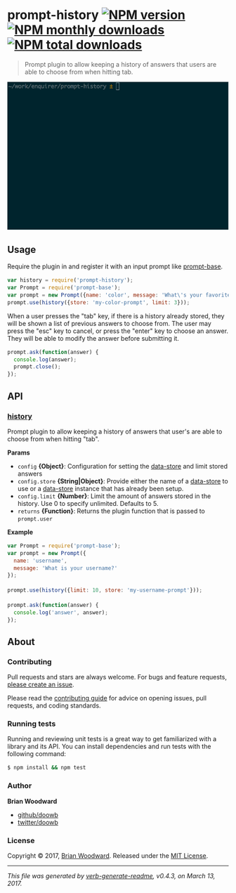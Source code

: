 # prompt-history [![NPM version](https://img.shields.io/npm/v/prompt-history.svg?style=flat)](https://www.npmjs.com/package/prompt-history) [![NPM monthly downloads](https://img.shields.io/npm/dm/prompt-history.svg?style=flat)](https://npmjs.org/package/prompt-history)  [![NPM total downloads](https://img.shields.io/npm/dt/prompt-history.svg?style=flat)](https://npmjs.org/package/prompt-history)

> Prompt plugin to allow keeping a history of answers that users are able to choose from when hitting tab.

![prompt-history demo](https://raw.githubusercontent.com/enquirer/prompt-history/master/docs/demo.gif)

## Usage

Require the plugin in and register it with an input prompt like [prompt-base](https://github.com/enquirer/prompt-base).

```js
var history = require('prompt-history');
var Prompt = require('prompt-base');
var prompt = new Prompt({name: 'color', message: 'What\'s your favorite color?'});
prompt.use(history({store: 'my-color-prompt', limit: 3}));
```

When a user presses the "tab" key, if there is a history already stored, they will be shown a list of previous answers to choose from. The user may press the "esc" key to cancel, or press the "enter" key to choose an answer. They will be able to modify the answer before submitting it.

```js
prompt.ask(function(answer) {
  console.log(answer);
  prompt.close();
});
```

## API

### [history](index.js#L33)

Prompt plugin to allow keeping a history of answers that user's are able to choose from when hitting "tab".

**Params**

* `config` **{Object}**: Configuration for setting the [data-store](https://github.com/jonschlinkert/data-store) and limit stored answers
* `config.store` **{String|Object}**: Provide either the name of a [data-store](https://github.com/jonschlinkert/data-store) to use or a [data-store](https://github.com/jonschlinkert/data-store) instance that has already been setup.
* `config.limit` **{Number}**: Limit the amount of answers stored in the history. Use 0 to specify unlimited. Defaults to 5.
* `returns` **{Function}**: Returns the plugin function that is passed to `prompt.user`

**Example**

```js
var Prompt = require('prompt-base');
var prompt = new Prompt({
  name: 'username',
  message: 'What is your username?'
});

prompt.use(history({limit: 10, store: 'my-username-prompt'}));

prompt.ask(function(answer) {
  console.log('answer', answer);
});
```

## About

### Contributing

Pull requests and stars are always welcome. For bugs and feature requests, [please create an issue](../../issues/new).

Please read the [contributing guide](.github/contributing.md) for advice on opening issues, pull requests, and coding standards.

### Running tests

Running and reviewing unit tests is a great way to get familiarized with a library and its API. You can install dependencies and run tests with the following command:

```sh
$ npm install && npm test
```

### Author

**Brian Woodward**

* [github/doowb](https://github.com/doowb)
* [twitter/doowb](https://twitter.com/doowb)

### License

Copyright © 2017, [Brian Woodward](https://github.com/doowb).
Released under the [MIT License](LICENSE).

***

_This file was generated by [verb-generate-readme](https://github.com/verbose/verb-generate-readme), v0.4.3, on March 13, 2017._